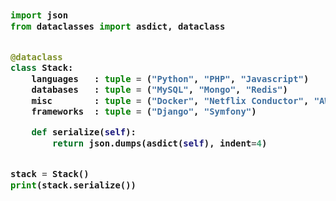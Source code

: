 <!-- Zero width character is used to put extra blank lines before and after code -->

<h3>
    
```python
​
import json
from dataclasses import asdict, dataclass


@dataclass
class Stack:
    languages   : tuple = ("Python", "PHP", "Javascript")
    databases   : tuple = ("MySQL", "Mongo", "Redis")
    misc        : tuple = ("Docker", "Netflix Conductor", "AWS")
    frameworks  : tuple = ("Django", "Symfony")

    def serialize(self):
        return json.dumps(asdict(self), indent=4)


stack = Stack()
print(stack.serialize())
​
```
</h3>
